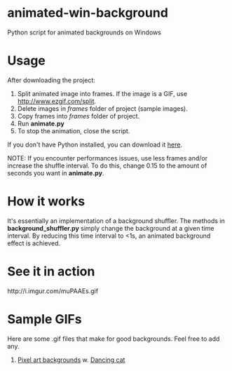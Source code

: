 # animated-win-background
Python script for animated backgrounds on Windows
<h1>Usage</h1>
After downloading the project:

1. Split animated image into frames. If the image is a GIF, use http://www.ezgif.com/split.
2. Delete images in <i>frames</i> folder of project (sample images).
3. Copy frames into <i>frames</i> folder of project.
4. Run <b>animate.py</b>
5. To stop the animation, close the script. 

If you don't have Python installed, you can download it [here](https://www.python.org/downloads/).

NOTE: If you encounter performances issues, use less frames and/or increase the shuffle interval. To do this, change 0.15 to the amount of seconds you want in <b>animate.py</b>.

<h1>How it works</h1>
It's essentially an implementation of a background shuffler. The methods in <b>background_shuffler.py</b> simply change the background at a given time interval. By reducing this time interval to <1s, an animated background effect is achieved. 

<h1>See it in action</h1>
http://i.imgur.com/muPAAEs.gif

<h1>Sample GIFs</h1>
Here are some .gif files that make for good backgrounds. Feel free to add any.

1. [Pixel art backgrounds](http://imgur.com/gallery/GPlx4)
w. [Dancing cat](http://24.media.tumblr.com/34236728900b726b198ab8e802182513/tumblr_mfxf0w364J1rqb8h7o1_500.gif)
